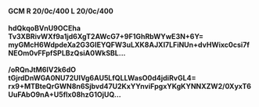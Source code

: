 #### GCM R 20/0c/400 L 20/0c/400
**hdQkqoBVnU9OCEha**<br/>**Tv3XBRivWXf9a1jd6XgT2AWcG7+9F1GhRbWYwE3N+6Y=**<br/>**myGMcH6WdpdeXa2G3GIEYQFW3uLXK8AJXI7LFiNUn+dvHWixc0csi7fNEOm0vFFpfSPLBzQsiA0WkSBL...**<br/><br/>
**/oRQnJtM6IV2k6dO**<br/>**tGjrdDnWGA0NU72UIVg6AU5LfQLLWasO0d4jdiRvGL4=**<br/>**rx9+MTBteQrGWN8n6Sjbvd47U2KxYYnviFpgxYKgKYNNXZW2/0XyxT6UuFAbO9nA+U5flx08hzG1OjUQ...**